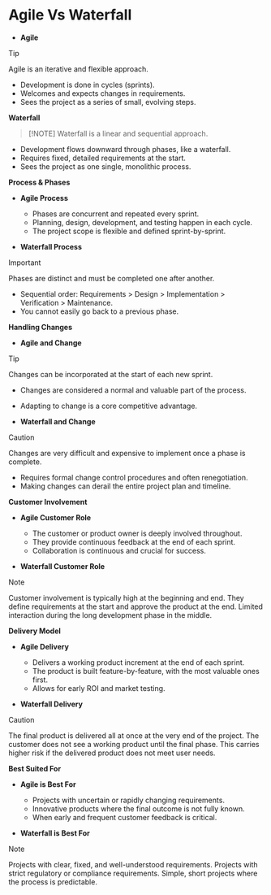 # Agile Vs Waterfall
*   **Agile**
> [!TIP]
> Agile is an iterative and flexible approach.
*   Development is done in cycles (sprints).
*   Welcomes and expects changes in requirements.
*   Sees the project as a series of small, evolving steps.

  **Waterfall**
>  [!NOTE]
>  Waterfall is a linear and sequential approach.
*   Development flows downward through phases, like a waterfall.
*   Requires fixed, detailed requirements at the start.
*   Sees the project as one single, monolithic process.

**Process & Phases**

*   **Agile Process**
    *   Phases are concurrent and repeated every sprint.
    *   Planning, design, development, and testing happen in each cycle.
    *   The project scope is flexible and defined sprint-by-sprint.

*   **Waterfall Process**
> [!IMPORTANT]
> Phases are distinct and must be completed one after another.

*   Sequential order: Requirements > Design > Implementation > Verification > Maintenance.
*   You cannot easily go back to a previous phase.

**Handling Changes**

*   **Agile and Change**
> [!TIP]
> Changes can be incorporated at the start of each new sprint.

*   Changes are considered a normal and valuable part of the process.
*   Adapting to change is a core competitive advantage.

*   **Waterfall and Change**
> [!CAUTION]
> Changes are very difficult and expensive to implement once a phase is complete.

*   Requires formal change control procedures and often renegotiation.
*   Making changes can derail the entire project plan and timeline.

**Customer Involvement**

*   **Agile Customer Role**
    *   The customer or product owner is deeply involved throughout.
    *   They provide continuous feedback at the end of each sprint.
    *   Collaboration is continuous and crucial for success.

*   **Waterfall Customer Role**
> [!NOTE]
> Customer involvement is typically high at the beginning and end.
> They define requirements at the start and approve the product at the end.
> Limited interaction during the long development phase in the middle.

**Delivery Model**

*   **Agile Delivery**
    *   Delivers a working product increment at the end of each sprint.
    *   The product is built feature-by-feature, with the most valuable ones first.
    *   Allows for early ROI and market testing.

*   **Waterfall Delivery**
> [!CAUTION]
> The final product is delivered all at once at the very end of the project.
> The customer does not see a working product until the final phase.
> This carries higher risk if the delivered product does not meet user needs.

**Best Suited For**

*   **Agile is Best For**
    *   Projects with uncertain or rapidly changing requirements.
    *   Innovative products where the final outcome is not fully known.
    *   When early and frequent customer feedback is critical.

*   **Waterfall is Best For**
  > [!NOTE]
  > Projects with clear, fixed, and well-understood requirements.
  > Projects with strict regulatory or compliance requirements.
  > Simple, short projects where the process is predictable.


